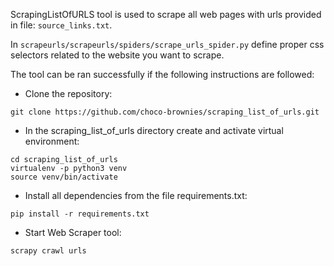 ScrapingListOfURLS tool is used to scrape all web pages with urls provided in file: `source_links.txt`.

In `scrapeurls/scrapeurls/spiders/scrape_urls_spider.py` define proper css selectors related to the website you want to
scrape.

The tool can be ran successfully if the following instructions are followed:

* Clone the repository:
```
git clone https://github.com/choco-brownies/scraping_list_of_urls.git
```
* In the scraping_list_of_urls directory create and activate virtual environment:
```
cd scraping_list_of_urls
virtualenv -p python3 venv
source venv/bin/activate
```
* Install all dependencies from the file requirements.txt:
```
pip install -r requirements.txt
```

* Start Web Scraper tool:
```
scrapy crawl urls
```